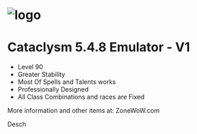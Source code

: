 # ![logo](http://zonewow.com/public/style_images/5_logo2.png)

Cataclysm 5.4.8 Emulator - V1
========

- Level 90
- Greater Stability
- Most Of Spells and Talents works
- Professionally Designed
- All Class Combinations and races are Fixed

More information and other items at: ZoneWoW.com

Desch
